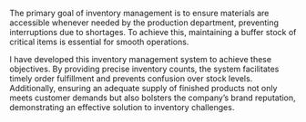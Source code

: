 The primary goal of inventory management is to ensure materials are accessible whenever needed by the production department, preventing interruptions due to shortages. To achieve this, maintaining a buffer stock of critical items is essential for smooth operations.

I have developed this inventory management system to achieve these objectives. By providing precise inventory counts, the system facilitates timely order fulfillment and prevents confusion over stock levels. Additionally, ensuring an adequate supply of finished products not only meets customer demands but also bolsters the company’s brand reputation, demonstrating an effective solution to inventory challenges.
